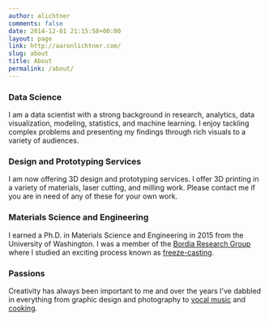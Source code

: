 ```yaml
---
author: alichtner
comments: false
date: 2014-12-01 21:15:58+00:00
layout: page
link: http://aaronlichtner.com/
slug: about
title: About
permalink: /about/
---
```



### Data Science


I am a data scientist with a strong background in research, analytics, data visualization, modeling, statistics, and machine learning. I enjoy tackling complex problems and presenting my findings through rich visuals to a variety of audiences.


### Design and Prototyping Services


I am now offering 3D design and prototyping services. I offer 3D printing in a variety of materials, laser cutting, and milling work. Please contact me if you are in need of any of these for your own work.


### Materials Science and Engineering


I earned a Ph.D. in Materials Science and Engineering in 2015 from the University of Washington. I was a member of the [Bordia Research Group](http://www.clemson.edu/ces/departments/mse/people/faculty/bordia.html) where I studied an exciting process known as [freeze-casting](../freeze-casting).


### Passions


Creativity has always been important to me and over the years I've dabbled in everything from graphic design and photography to [vocal music](../a-cappella-arrangements/) and [cooking](http://recipes.aaronlichtner.com).
